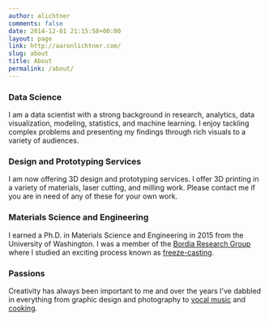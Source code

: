 ```yaml
---
author: alichtner
comments: false
date: 2014-12-01 21:15:58+00:00
layout: page
link: http://aaronlichtner.com/
slug: about
title: About
permalink: /about/
---
```



### Data Science


I am a data scientist with a strong background in research, analytics, data visualization, modeling, statistics, and machine learning. I enjoy tackling complex problems and presenting my findings through rich visuals to a variety of audiences.


### Design and Prototyping Services


I am now offering 3D design and prototyping services. I offer 3D printing in a variety of materials, laser cutting, and milling work. Please contact me if you are in need of any of these for your own work.


### Materials Science and Engineering


I earned a Ph.D. in Materials Science and Engineering in 2015 from the University of Washington. I was a member of the [Bordia Research Group](http://www.clemson.edu/ces/departments/mse/people/faculty/bordia.html) where I studied an exciting process known as [freeze-casting](../freeze-casting).


### Passions


Creativity has always been important to me and over the years I've dabbled in everything from graphic design and photography to [vocal music](../a-cappella-arrangements/) and [cooking](http://recipes.aaronlichtner.com).
